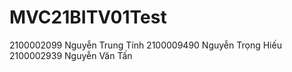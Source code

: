 # MVC21BITV01Test
2100002099 Nguyễn Trung Tính
2100009490 Nguyễn Trọng Hiếu
2100002939 Nguyễn Văn Tấn
